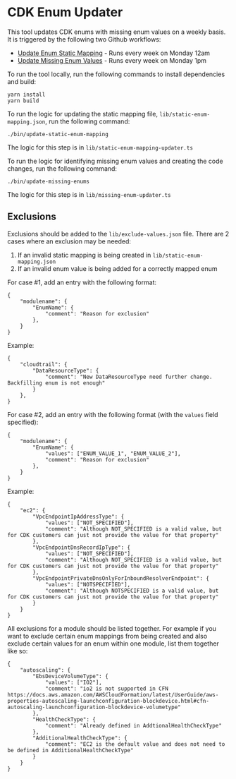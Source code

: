 # CDK Enum Updater

This tool updates CDK enums with missing enum values on a weekly basis. It is triggered by the following two Github workflows:
 * [Update Enum Static Mapping](../../../.github/workflows/enum-static-mapping-updater.yml) - Runs every week on Monday 12am
 * [Update Missing Enum Values](../../../.github/workflows/enum-auto-updater.yml) - Runs every week on Monday 1pm

To run the tool locally, run the following commands to install dependencies and build:

```
yarn install
yarn build
```

To run the logic for updating the static mapping file, `lib/static-enum-mapping.json`, run the following command:
```
./bin/update-static-enum-mapping
```

The logic for this step is in `lib/static-enum-mapping-updater.ts`


To run the logic for identifying missing enum values and creating the code changes, run the following command:
```
./bin/update-missing-enums
```

The logic for this step is in `lib/missing-enum-updater.ts`

## Exclusions
Exclusions should be added to the `lib/exclude-values.json` file. There are 2 cases where an exclusion may be needed:

1. If an invalid static mapping is being created in `lib/static-enum-mapping.json`
2. If an invalid enum value is being added for a correctly mapped enum

For case #1, add an entry with the following format:

```
{
    "modulename": {
        "EnumName": {
            "comment": "Reason for exclusion"
        },
    }
}
```

Example:
```
{
    "cloudtrail": {
        "DataResourceType": {
            "comment": "New DataResourceType need further change. Backfilling enum is not enough"
        }
    },
}
```

For case #2, add an entry with the following format (with the `values` field specified):
```
{
    "modulename": {
        "EnumName": {
            "values": ["ENUM_VALUE_1", "ENUM_VALUE_2"],
            "comment": "Reason for exclusion"
        },
    }
}
```

Example:
```
{
    "ec2": {
        "VpcEndpointIpAddressType": {
            "values": ["NOT_SPECIFIED"],
            "comment": "Although NOT_SPECIFIED is a valid value, but for CDK customers can just not provide the value for that property"
        },
        "VpcEndpointDnsRecordIpType": {
            "values": ["NOT_SPECIFIED"],
            "comment": "Although NOT_SPECIFIED is a valid value, but for CDK customers can just not provide the value for that property"
        },
        "VpcEndpointPrivateDnsOnlyForInboundResolverEndpoint": {
            "values": ["NOTSPECIFIED"],
            "comment": "Although NOTSPECIFIED is a valid value, but for CDK customers can just not provide the value for that property"
        }
    }
}
```

All exclusions for a module should be listed together. For example if you want to exclude certain enum mappings from being created and also exclude certain values for an enum within one module, list them together like so:
```
{
    "autoscaling": {
        "EbsDeviceVolumeType": {
            "values": ["IO2"],
            "comment": "io2 is not supported in CFN https://docs.aws.amazon.com/AWSCloudFormation/latest/UserGuide/aws-properties-autoscaling-launchconfiguration-blockdevice.html#cfn-autoscaling-launchconfiguration-blockdevice-volumetype"
        },
        "HealthCheckType": {
            "comment": "Already defined in AddtionalHealthCheckType"
        },
        "AdditionalHealthCheckType": {
            "comment": "EC2 is the default value and does not need to be defined in AdditionalHealthCheckType"
        }
    }
}
```